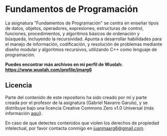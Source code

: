# Fundamentos de Programación
La asignatura "Fundamentos de Programación" se centra en enseñar tipos de datos, objetos, operadores, expresiones, estructuras de control, funciones, procedimientos, y algoritmos básicos de ordenación y búsqueda, incluyendo la recursividad. Apunta a desarrollar habilidades para el manejo de información, codificación, y resolución de problemas mediante diseño modular y algoritmos recursivos, utilizando C++ como lenguaje de programación. 

**Puedes encontrar más archivos en mi perfil de Wuolah: https://www.wuolah.com/profile/jmarg6**

## Licencia

Parte del contenido de este repositorio ha sido creado por mí y parte creada por el profesor de la asignatura (Gabriel Navarro Garulo), y se distribuye bajo una licencia Creative Commons Zero v1.0 Universal (más información [aquí](https://github.com/juanmaarg6/FP/blob/main/LICENSE)).

En caso de que detectes contenidos que violen los derechos de propiedad intelectual, por favor contacta conmigo en juanmaarg6@gmail.com.
